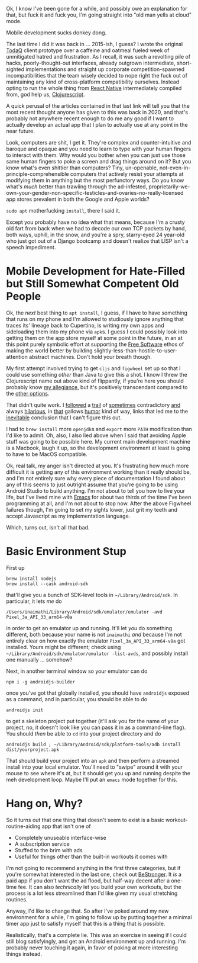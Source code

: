 Ok, I know I've been gone for a while, and possibly owe an explanation for that, but fuck it and fuck you, I'm going straight into "old man yells at cloud" mode.

Mobile development sucks donkey dong.

The last time I did it was back in ... 2015-ish, I guess? I wrote the original [TodaQ](https://todaq.net/) client prototype over a caffeine and oatmeal fueled week of unmitigated hatred and frustration. As I recall, it was such a revolting pile of hacks, poorly-thought-out interfaces, already outgrown intermediate, short-sighted implementations and straight up corporate competition-spawned incompatibilities that the team wisely decided to nope right the fuck out of maintaining any kind of cross-platform compatibility ourselves. Instead opting to run the whole thing from [React Native](https://reactnative.dev/) intermediately compiled from, god help us, [Clojurescript](https://cljsrn.org/).

A quick perusal of the articles contained in that last link will tell you that the most recent thought anyone has given to this was back in 2020, and that's probably not anywhere recent enough to do me any good if I want to actually develop an actual app that I plan to actually use at any point in the near future.

Look, computers are shit, I get it. They're complex and counter-intuitive and baroque and opaque and you need to learn to type with your human fingers to interact with them. Why would you bother when you can just use those same human fingers to poke a screen and drag things around on it? But you know what's even shittier than computers? Tiny, un-openable, not-even-in-principle-comprehensible computers that actively resist your attempts at modifying them in anything but the most perfunctory ways. Do you know what's _much_ better than trawling through the ad-infested, proprietarily-we-own-your-gender-non-specific-testicles-and-ovaries-no-really-licensed app stores prevalent in both the Google and Apple worlds?

`sudo apt` motherfucking `install`, there I said it.

Except you probably have no idea what that means, because I'm a crusty old fart from back when we had to decode our own TCP packets by hand, both ways, uphill, in the snow, and you're a spry, starry-eyed 24 year-old who just got out of a Django bootcamp and doesn't realize that LISP isn't a speech impediment.

# Mobile Development for Hate-Filled but Still Somewhat Competent Old People

Ok, the _next_ best thing to `apt install`, I guess, if I have to have something that runs on my phone and I'm allowed to studiously ignore anything that traces its' lineage back to Cupertino, is writing my own apps and sideloading them into my phone via `apk`s. I guess I could possibly look into getting them on the app store myself at some point in the future, in an at this point purely symbolic effort at supporting the [Free Software](https://www.fsf.org/) ethos of making the world better by building slightly-less-than-hostile-to-user-attention abstract machines. Don't hold your breath though.

My first attempt involved trying to get `cljs` and `figwheel` set up so that I could use something _other_ than Java to give this a shot. I know I threw the Clojurescript name out above kind of flippantly, if you're here you should probably know [my allegiance](/posts/recommendations), but it's positively transcendant compared to the [other options](https://www.netsolutions.com/insights/best-programming-languages-to-write-develop-android-apps/).

That didn't quite work. I [followed](https://medium.com/mindorks/building-mobile-apps-ios-and-android-with-clojurescript-4600235f826c) a [trail](https://github.com/bhauman/lein-figwheel) of [sometimes](https://stackoverflow.com/questions/43667745/react-native-run-android-command-failed-but-gradlew-installdebug-work) contradictory [and](https://developer.apple.com/forums/thread/687489) always [hilarious](https://stackoverflow.com/questions/64968851/could-not-find-tools-jar-please-check-that-library-internet-plug-ins-javaapple), in [that](https://github.com/bhauman/figwheel-main) gallows [humor](https://mkyong.com/java/how-to-install-java-on-mac-osx/) kind of way, links that led me to the [inevitable](https://stackoverflow.com/questions/37900737/make-sure-you-have-an-android-emulator-running-or-a-device-connected-and-have) conclusion that I can't figure this out.

I had to `brew install` more `openjdk`s and `export` more `PATH` modification than I'd like to admit. Oh, also, I also lied above when I said that avoiding Apple stuff was going to be possible here. My current main development machine is a Macbook, laugh it up, so the development environment at least is going to have to be MacOS compatible.

Ok, real talk, my anger isn't directed at you. It's frustrating how much more difficult it is getting any of this environment working than it really should be, and I'm not entirely sure why every piece of documentation I found about any of this seems to just outright assume that you're going to be using Android Studio to build anything. I'm not about to tell you how to live your life, but I've lived mine with [Emacs](https://www.gnu.org/software/emacs/) for about two thirds of the time I've been programming at all, and I'm not about to stop now. After the above Figwheel failures though, I'm going to set my sights lower, just grit my teeth and accept Javascript as my implementation language.

Which, turns out, isn't all that bad.

# Basic Environment Stup

First up

```
brew install nodejs
brew install --cask android-sdk
```

that'll give you a bunch of SDK-level tools in `~/Library/Android/sdk`. In particular, it lets _me_ do

```
/Users/inaimathi/Library/Android/sdk/emulator/emulator -avd Pixel_3a_API_33_arm64-v8a
```

in order to get an emulator up and running. It'll let _you_ do something different, both because your name is not `inaimathi` _and_ because I'm not entirely clear on how exactly the emulator `Pixel_3a_API_33_arm64-v8a` got installed. Yours might be different; check using `~/Library/Android/sdk/emulator/emulator -list-avds`, and possibly install one manually ... somehow?

Next, in another terminal window so your emulator can do

```
npm i -g androidjs-builder
```

once you've got that globally installed, you should have `androidjs` exposed as a command, and in particular, you should be able to do

```
androidjs init
```

to get a skeleton project put together (it'll ask you for the name of your project, no, it doesn't look like you can pass it in as a command-line flag). You should _then_ be able to `cd` into your project directory and do

```
androidjs build ; ~/Library/Android/sdk/platform-tools/adb install dist/yourproject.apk
```

That should build your project into an `apk` and then perform a streamed install into your local emulator. You'll need to "swipe" around it with your mouse to see where it's at, but it should get you up and running despite the meh development loop. Maybe I'll put an `emacs` mode together for this.

# Hang on, Why?

So it turns out that one thing that doesn't seem to exist is a basic workout-routine-aiding app that isn't one of

- Completely unuseable interface-wise
- A subscription service
- Stuffed to the brim with ads
- Useful for things other than the built-in workouts it comes with

I'm not going to recommend anything in the first three categories, but if you're somewhat interested in the last one, check out [BeStronger](https://play.google.com/store/apps/details?id=com.shvagerfm.bestronger). It _is_ a paid app if you don't want the ad flood, but half-way decent after a one-time fee. It can also _technically_ let you build your own workouts, but the process is a lot less streamlined than I'd like given my usual stretching routines.

Anyway, I'd like to change that. So after I've poked around my new environment for a while, I'm going to follow up by putting together a minimal timer app just to satisfy myself that this is a thing that is possible.

Realistically, that's a complete lie. This was an exercise in seeing if I could still blog satisfyingly, and get an Android environment up and running. I'm probably never touching it again, in favor of poking at more interesting things instead.
